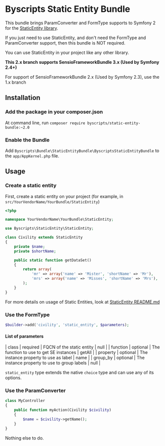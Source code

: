# Byscripts Static Entity Bundle

This bundle brings ParamConverter and FormType supports to Symfony 2 for the [StaticEntity library](https://github.com/ByScripts/ByscriptsStaticEntity).

If you just need to use StaticEntity, and don't need the FormType and ParamConverter support, then this bundle is NOT required.

You can use StaticEntity in your project like any other library.

**This 2.x branch supports SensioFrameworkBundle 3.x (Used by Symfony 2.4+)**

For support of SensioFrameworkBundle 2.x (Used by Symfony 2.3), use the 1.x branch

## Installation

### Add the package in your composer.json

At command line, run `composer require byscripts/static-entity-bundle:~2.0`

### Enable the Bundle

Add `Byscripts\Bundle\StaticEntityBundle\ByscriptsStaticEntityBundle` to the `app/AppKernel.php` file.

## Usage

### Create a static entity

First, create a static entity on your project (for example, in `src/YourVendorName/YourBundle/StaticEntity`)

```php
<?php

namespace YourVendorName\YourBundle\StaticEntity;

use Byscripts\StaticEntity\StaticEntity;

class Civility extends StaticEntity
{
    private $name;
    private $shortName;

    public static function getDataSet()
    {
        return array(
            'mr' => array('name' => 'Mister', 'shortName' => 'Mr'),
            'mrs' => array('name' => 'Misses', 'shortName' => 'Mrs'),
        );
    }
}
```

For more details on usage of Static Entities, look at [StaticEntity README.md](https://github.com/ByScripts/ByscriptsStaticEntity/blob/master/README.md)

### Use the FormType

```php
$builder->add('civility', 'static_entity', $parameters);
```

#### List of parameters

| class    | required | FQCN of the static entity                       | null      |
| function | optional | The function to use to get SE instances         | getAll    |
| property | optional | The instance property to use as label           | name      |
| group_by | optional | The instance property to use to group labels    | null      |

`static_entity` type extends the native `choice` type and can use any of its options.

### Use the ParamConverter

```php
class MyController
{
    public function myAction(Civility $civility)
    {
        $name = $civility->getName();
    }
}
```

Nothing else to do.
